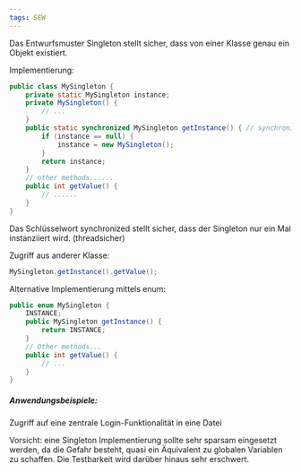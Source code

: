 ```yaml
---
tags: SEW
---
```

Das Entwurfsmuster Singleton stellt sicher, dass von einer Klasse genau ein Objekt existiert.

Implementierung:
```java
public class MySingleton {
	private static MySingleton instance;
	private MySingleton() {
		// ...
	}
	public static synchronized MySingleton getInstance() { // synchronized, falls mehrere Threads
		if (instance == null) {
			instance = new MySingleton();
		}
		return instance;
	}
	// other methods......
	public int getValue() {
		// ......
	}
}
```

Das Schlüsselwort synchronized stellt sicher, dass der Singleton nur ein Mal instanziiert wird. (threadsicher)

Zugriff aus anderer Klasse: 
```java
MySingleton.getInstance().getValue();
```

Alternative Implementierung mittels enum:
```java
public enum MySingleton {
	INSTANCE;
	public MySingleton getInstance() {
		return INSTANCE;
	}
	// Other methods...
	public int getValue() {
		// ...
	}
}
```

##### Anwendungsbeispiele:
Zugriff auf eine zentrale Login-Funktionalität in eine Datei

Vorsicht: eine Singleton Implementierung sollte sehr sparsam eingesetzt werden, da die Gefahr besteht, quasi ein Äquivalent zu globalen Variablen zu schaffen.
Die Testbarkeit wird darüber hinaus sehr erschwert.